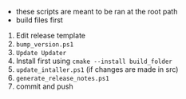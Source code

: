 - these scripts are meant to be ran at the root path
- build files first

1. Edit release template
2. `bump_version.ps1`
3. `Update Updater`
4. Install first using `cmake --install build_folder`
5. `update_intaller.ps1` (if changes are made in src)
6. `generate_release_notes.ps1`
7. commit and push
